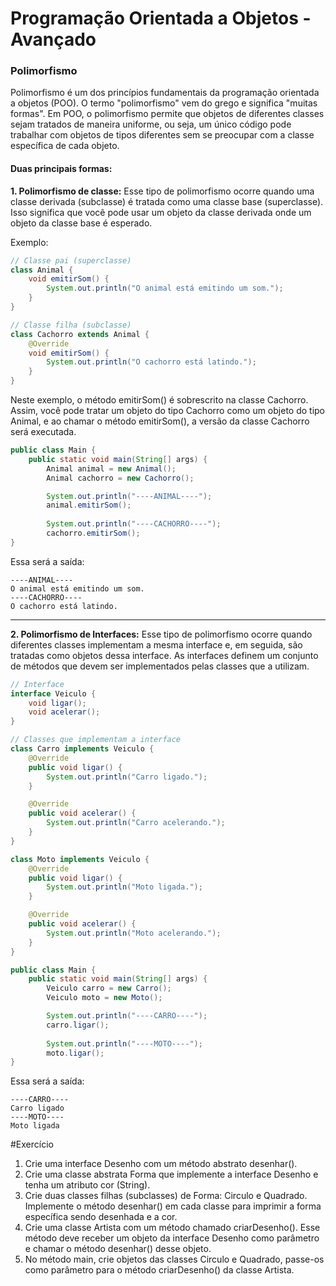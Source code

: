 # Programação Orientada a Objetos - Avançado

### Polimorfismo
Polimorfismo é um dos princípios fundamentais da programação orientada a objetos (POO). O termo "polimorfismo" vem do grego e significa "muitas formas". Em POO, o polimorfismo permite que objetos de diferentes classes sejam tratados de maneira uniforme, ou seja, um único código pode trabalhar com objetos de tipos diferentes sem se preocupar com a classe específica de cada objeto.

#### Duas principais formas:


**1. Polimorfismo de classe:** Esse tipo de polimorfismo ocorre quando uma classe derivada (subclasse) é tratada como uma classe base (superclasse). Isso significa que você pode usar um objeto da classe derivada onde um objeto da classe base é esperado.

Exemplo:
```java
// Classe pai (superclasse)
class Animal {
    void emitirSom() {
        System.out.println("O animal está emitindo um som.");
    }
}

// Classe filha (subclasse)
class Cachorro extends Animal {
    @Override
    void emitirSom() {
        System.out.println("O cachorro está latindo.");
    }
}
```
Neste exemplo, o método emitirSom() é sobrescrito na classe Cachorro. Assim, você pode tratar um objeto do tipo Cachorro como um objeto do tipo Animal, e ao chamar o método emitirSom(), a versão da classe Cachorro será executada.

```java
public class Main {
    public static void main(String[] args) {
        Animal animal = new Animal();
        Animal cachorro = new Cachorro();

        System.out.println("----ANIMAL----");
        animal.emitirSom();
        
        System.out.println("----CACHORRO----");
        cachorro.emitirSom();
}
```
Essa será a saída:
``` linux
----ANIMAL----
O animal está emitindo um som.
----CACHORRO----
O cachorro está latindo.
```
***
**2. Polimorfismo de Interfaces:** Esse tipo de polimorfismo ocorre quando diferentes classes implementam a mesma interface e, em seguida, são tratadas como objetos dessa interface. As interfaces definem um conjunto de métodos que devem ser implementados pelas classes que a utilizam.

```java
// Interface
interface Veiculo {
    void ligar();
    void acelerar();
}

// Classes que implementam a interface
class Carro implements Veiculo {
    @Override
    public void ligar() {
        System.out.println("Carro ligado.");
    }

    @Override
    public void acelerar() {
        System.out.println("Carro acelerando.");
    }
}

class Moto implements Veiculo {
    @Override
    public void ligar() {
        System.out.println("Moto ligada.");
    }

    @Override
    public void acelerar() {
        System.out.println("Moto acelerando.");
    }
}
```
```java
public class Main {
    public static void main(String[] args) {
        Veiculo carro = new Carro();
        Veiculo moto = new Moto();

        System.out.println("----CARRO----");
        carro.ligar();
        
        System.out.println("----MOTO----");
        moto.ligar();
}
```
Essa será a saída:
``` linux
----CARRO----
Carro ligado
----MOTO----
Moto ligada
```

#Exercício

1. Crie uma interface Desenho com um método abstrato desenhar().
2. Crie uma classe abstrata Forma que implemente a interface Desenho e tenha um atributo cor (String).
3. Crie duas classes filhas (subclasses) de Forma: Circulo e Quadrado. Implemente o método desenhar() em cada classe para imprimir a forma específica sendo desenhada e a cor.
4. Crie uma classe Artista com um método chamado criarDesenho(). Esse método deve receber um objeto da interface Desenho como parâmetro e chamar o método desenhar() desse objeto.
5. No método main, crie objetos das classes Circulo e Quadrado, passe-os como parâmetro para o método criarDesenho() da classe Artista.